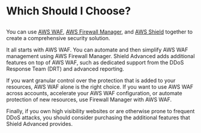 # Which Should I Choose?<a name="waf-which-to-choose"></a>

## <a name="waf-choosing"></a>

You can use [AWS WAF](waf-chapter.md), [AWS Firewall Manager](fms-chapter.md), and [AWS Shield](shield-chapter.md) together to create a comprehensive security solution\.

It all starts with AWS WAF\. You can automate and then simplify AWS WAF management using AWS Firewall Manager\. Shield Advanced adds additional features on top of AWS WAF, such as dedicated support from the DDoS Response Team \(DRT\) and advanced reporting\.

If you want granular control over the protection that is added to your resources, AWS WAF alone is the right choice\. If you want to use AWS WAF across accounts, accelerate your AWS WAF configuration, or automate protection of new resources, use Firewall Manager with AWS WAF\.

Finally, if you own high visibility websites or are otherwise prone to frequent DDoS attacks, you should consider purchasing the additional features that Shield Advanced provides\. 